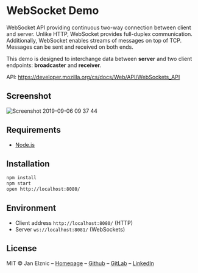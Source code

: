 # WebSocket Demo

WebSocket API providing continuous two-way connection between client and server. Unlike HTTP, WebSocket provides full-duplex communication. Additionally, WebSocket enables streams of messages on top of TCP. Messages can be sent and received on both ends.

This demo is designed to interchange data between **server** and two client endpoints: **broadcaster** and **receiver**.

API: https://developer.mozilla.org/cs/docs/Web/API/WebSockets_API


## Screenshot
![Screenshot 2019-09-06 09 37 44](https://user-images.githubusercontent.com/1569401/64410212-d474cf00-d08a-11e9-9497-96d52680363a.png)


## Requirements
 * [Node.js](http://nodejs.org/)


## Installation
```bash
npm install
npm start
open http://localhost:8080/
```


## Environment
* Client address `http://localhost:8080/` (HTTP)
* Server `ws://localhost:8081/` (WebSockets)


## License
MIT © Jan Elznic – [Homepage](https://janelznic.cz) – [Github](https://github.com/janelznic) – [GitLab](https://gitlab.elznic.net/janelznic) – [LinkedIn](https://linkedin.com/in/janelznic/)
